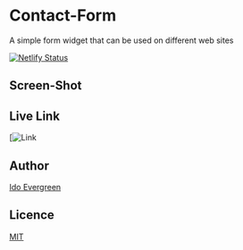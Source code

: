 # Contact-Form
A simple form widget that can be used on different web sites

[![Netlify Status](https://api.netlify.com/api/v1/badges/46585d4c-48b4-42fd-aa3a-2174a870f1a0/deploy-status)](https://app.netlify.com/sites/contactform-2aad8b/deploys)
## Screen-Shot


## Live Link 
[![Link](https://contactform-2aad8b.netlify.app/)


## Author
[Ido Evergreen](https://github.com/evergreen2001)

## Licence
[MIT](https://opensource.org/licenses/MIT)
